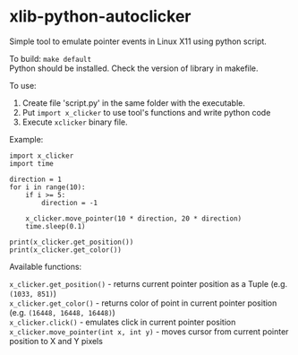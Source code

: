 # xlib-python-autoclicker
Simple tool to emulate pointer events in Linux X11 using python script.

To build: ```make default```\
Python should be installed. Check the version of library in makefile.

To use:
1. Create file 'script.py' in the same folder with the executable.
2. Put ```import x_clicker``` to use tool's functions and write python code
3. Execute `xclicker` binary file.

Example:

    import x_clicker
    import time

    direction = 1
    for i in range(10):
        if i >= 5:
            direction = -1

        x_clicker.move_pointer(10 * direction, 20 * direction)
        time.sleep(0.1)
        
    print(x_clicker.get_position())
    print(x_clicker.get_color())
    
Available functions:

`x_clicker.get_position()` - returns current pointer position as a Tuple (e.g. `(1033, 851)`)\
`x_clicker.get_color()` - returns color of point in current pointer position (e.g. `(16448, 16448, 16448)`)\
`x_clicker.click()` - emulates click in current pointer position\
`x_clicker.move_pointer(int x, int y)` - moves cursor from current pointer position to X and Y pixels
